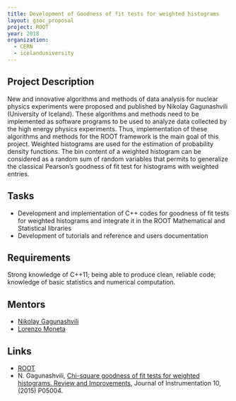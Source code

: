 ```yaml
---
title: Development of Goodness of fit tests for weighted histograms
layout: gsoc_proposal
project: ROOT
year: 2018
organization:
  - CERN
  - icelanduniversity
---
```


## Project Description

New and innovative algorithms and methods of data analysis for nuclear physics
experiments were proposed and published by Nikolay Gagunashvili (University of
Iceland). These algorithms and methods need to be implemented as software
programs to be used to analyze data collected by the high energy physics
experiments. Thus, implementation of these algorithms and methods for the ROOT
framework is the main goal of this project. Weighted histograms are used for the
estimation of probability density functions. The bin content of a weighted
histogram can be considered as a random sum of random variables that permits to
generalize the classical Pearson’s goodness of fit test for histograms with
weighted entries.

## Tasks

- Development and implementation of C++ codes for goodness of fit tests for
  weighted histograms and integrate it in the ROOT Mathematical and Statistical
  libraries
- Development of tutorials and reference and users documentation

## Requirements

Strong knowledge of C++11; being able to produce clean, reliable code; knowledge
of basic statistics and numerical computation.

## Mentors

- [Nikolay Gagunashvili](mailto:nikolay@hi.is)
- [Lorenzo Moneta](mailto:Lorenzo.Moneta@cern.ch)

## Links

- [ROOT](https://root.cern/)
- N. Gagunashvili,
  [Chi-square goodness of fit tests for weighted histograms. Review and Improvements](https://arxiv.org/abs/1307.1582),
  Journal of Instrumentation 10, (2015) P05004.
